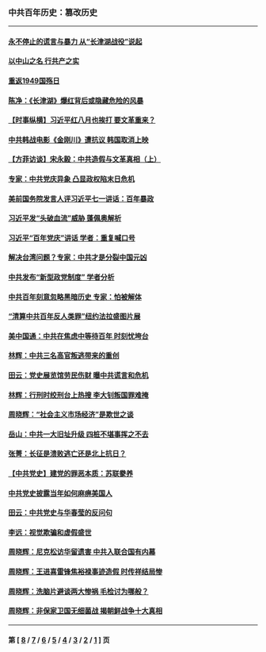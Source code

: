 ### 中共百年历史：篡改历史
---
#### [永不停止的谎言与暴力 从“长津湖战役”说起](../../pages/nf1176115/n13494094.md?07280430) 
#### [以中山之名 行共产之实](../../pages/nf1176115/n13346437.md?07280430) 
#### [重返1949国殇日](../../pages/nf1176115/n13346372.md?07280430) 
#### [陈净：《长津湖》爆红背后或隐藏危险的风暴](../../pages/nf1176115/n13314364.md?07280430) 
#### [【时事纵横】习近平红八月也挨打 要文革重来？](../../pages/nf1176115/n13231393.md?07280430) 
#### [中共韩战电影《金刚川》遭抗议 韩国取消上映](../../pages/nf1176115/n13219114.md?07280430) 
#### [【方菲访谈】宋永毅：中共造假与文革真相（上）](../../pages/nf1176115/n13200760.md?07280430) 
#### [专家：中共党庆异象 凸显政权陷末日危机](../../pages/nf1176115/n13067084.md?07280430) 
#### [美前国务院发言人评习近平七一讲话：百年暴政](../../pages/nf1176115/n13066986.md?07280430) 
#### [习近平发“头破血流”威胁 蓬佩奥解析](../../pages/nf1176115/n13063604.md?07280430) 
#### [习近平“百年党庆”讲话 学者：重复喊口号](../../pages/nf1176115/n13061411.md?07280430) 
#### [解决台湾问题？专家：中共才是分裂中国元凶](../../pages/nf1176115/n13060811.md?07280430) 
#### [中共发布“新型政党制度” 学者分析](../../pages/nf1176115/n13056354.md?07280430) 
#### [中共百年刻意忽略黑暗历史 专家：怕被解体](../../pages/nf1176115/n13056056.md?07280430) 
#### [“清算中共百年反人类罪”纽约法拉盛图片展](../../pages/nf1176115/n13052220.md?07280430) 
#### [美中国通：中共在焦虑中等待百年 时刻忧垮台](../../pages/nf1176115/n13048820.md?07280430) 
#### [林辉：中共三名高官叛逃带来的重创](../../pages/nf1176115/n13035206.md?07280430) 
#### [田云：党史展览馆劳民伤财 曝中共谎言和危机](../../pages/nf1176115/n13033900.md?07280430) 
#### [林辉：行刑时绞刑台上热搜 李大钊叛国罪难掩](../../pages/nf1176115/n13031965.md?07280430) 
#### [周晓辉：“社会主义市场经济”是欺世之谈](../../pages/nf1176115/n13024090.md?07280430) 
#### [岳山：中共一大旧址升级 四桩不堪事挥之不去](../../pages/nf1176115/n13021697.md?07280430) 
#### [张菁：长征是溃败逃亡还是北上抗日？](../../pages/nf1176115/n13020585.md?07280430) 
#### [【中共党史】建党的罪恶本质：苏联豢养](../../pages/nf1176115/n13011888.md?07280430) 
#### [中共党史披露当年如何麻痹美国人](../../pages/nf1176115/n12966400.md?07280430) 
#### [田云：中共党史与华春莹的反问句](../../pages/nf1176115/n12765178.md?07280430) 
#### [李远：视觉欺骗和虚假盛世](../../pages/nf1176115/n12993376.md?07280430) 
#### [周晓辉：尼克松访华留遗害 中共入联合国有内幕](../../pages/nf1176115/n12991422.md?07280430) 
#### [周晓辉：王进喜雷锋焦裕禄事迹造假 时传祥结局惨](../../pages/nf1176115/n12985497.md?07280430) 
#### [周晓辉：洗脑片避谈两大惨祸 毛检讨为哪般？](../../pages/nf1176115/n12971285.md?07280430) 
#### [周晓辉：非保家卫国无细菌战 揭朝鲜战争十大真相](../../pages/nf1176115/n12954161.md?07280430) 

---
#### 第 [ [8](./8.md?07280430) / [7](./7.md?07280430) / [6](./6.md?07280430) / [5](./5.md?07280430) / [4](./4.md?07280430) / [3](./3.md?07280430) / [2](./2.md?07280430) / [1](./1.md?07280430) ] 页
